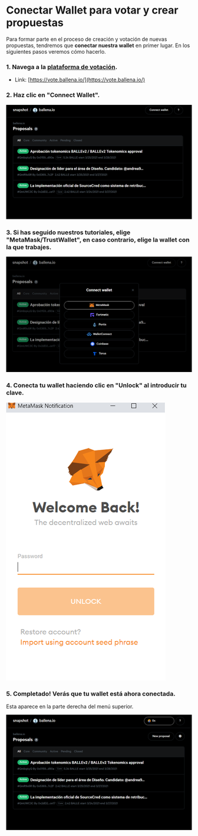 # Conectar Wallet para votar y crear propuestas

Para formar parte en el proceso de creación y votación de nuevas propuestas, tendremos que **conectar nuestra wallet** en primer lugar. En los siguientes pasos veremos cómo hacerlo.

### 

### 1. Navega a la [plataforma de votación](https://vote.ballena.io/).

* Link: [https://vote.ballena.io/](https://vote.ballena.io/)



### 2. Haz clic en "Connect Wallet".



![](../../.gitbook/assets/1.5%20%281%29.png)



### 3. Si has seguido nuestros tutoriales, elige "MetaMask/TrustWallet", en caso contrario, elige la wallet con la que trabajes.



![](../../.gitbook/assets/2.5.png)



### 4. Conecta tu wallet haciendo clic en "Unlock" al introducir tu clave.



![](../../.gitbook/assets/3.5.png)



### 5. Completado! Verás que tu wallet está ahora conectada. 

Esta aparece en la parte derecha del menú superior.



![](../../.gitbook/assets/4.5%20%284%29.png)



### 

### 

